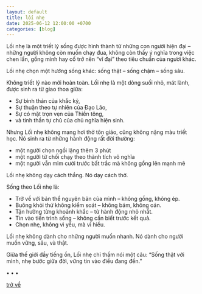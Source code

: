 ```yaml
---
layout: default
title: lối nhẹ
date: 2025-06-12 12:00:00 +0700
categories: [blog]
---
```


Lối nhẹ là một triết lý sống được hình thành từ những con người hiện đại – những người không còn muốn chạy đua, không còn thấy ý nghĩa trong việc chen lấn, gồng mình hay cố trở nên “vĩ đại” theo tiêu chuẩn của người khác.

Lối nhẹ chọn một hướng sống khác: sống thật – sống chậm – sống sâu.

Không triết lý nào mới hoàn toàn. Lối nhẹ là một dòng suối nhỏ, mát lành, được sinh ra từ giao thoa giữa:
- Sự bình thản của khắc kỷ,
- Sự thuận theo tự nhiên của Đạo Lão,
- Sự có mặt trọn vẹn của Thiền tông,
- và tinh thần tự chủ của chủ nghĩa hiện sinh.

Nhưng Lối nhẹ không mang hơi thở tôn giáo, cũng không nặng màu triết học.
Nó sinh ra từ những hành động rất đời thường:

- một người chọn ngồi lặng thêm 3 phút
- một người từ chối chạy theo thành tích vô nghĩa
- một người vẫn mỉm cười trước bất trắc mà không gồng lên mạnh mẽ

Lối nhẹ không dạy cách thắng. Nó dạy cách thở.

Sống theo Lối nhẹ là:
- Trở về với bản thể nguyên bản của mình – không gồng, không ép.
- Buông khỏi thứ không kiểm soát – không bám, không oán.
- Tận hưởng từng khoảnh khắc – từ hành động nhỏ nhất.
- Tin vào tiến trình sống – không cần biết trước kết quả.
- Chọn nhẹ, không vì yếu, mà vì hiểu.

Lối nhẹ không dành cho những người muốn nhanh.
Nó dành cho người muốn vững, sâu, và thật.

Giữa thế giới đầy tiếng ồn, Lối nhẹ chỉ thầm nói một câu:
“Sống thật với mình, nhẹ bước giữa đời, vững tin vào điều đang đến.”

• • •

[trở về](/)
